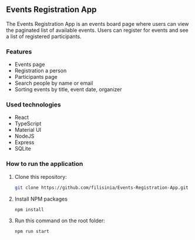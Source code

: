 ## Events Registration App
The Events Registration App is an events board page where users can view the paginated list of available events. Users can register for events and see a list of registered participants.

### Features
- Events page
- Registration a person
- Participants page
- Search people by name or email
- Sorting events by title, event date, organizer

### Used technologies
- React
- TypeScript
- Material UI
- NodeJS
- Express
- SQLite

### How to run the application
1. Clone this repository:
   
    ```bash
    git clone https://github.com/filisinia/Events-Registration-App.git
    ```
2. Install NPM packages
   
    ```bash
    npm install
    ```
    
3. Run this command on the root folder:
   
    ```bash
    npm run start
    ```
    